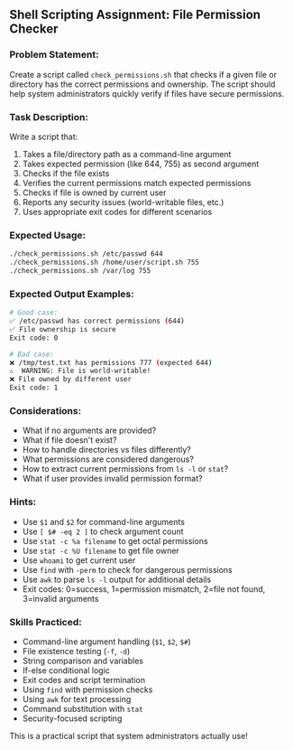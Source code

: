 ## Shell Scripting Assignment: File Permission Checker

### Problem Statement:
Create a script called `check_permissions.sh` that checks if a given file or directory has the correct permissions and ownership. The script should help system administrators quickly verify if files have secure permissions.

### Task Description:
Write a script that:
1. Takes a file/directory path as a command-line argument
2. Takes expected permission (like 644, 755) as second argument
3. Checks if the file exists
4. Verifies the current permissions match expected permissions
5. Checks if file is owned by current user
6. Reports any security issues (world-writable files, etc.)
7. Uses appropriate exit codes for different scenarios

### Expected Usage:
```bash
./check_permissions.sh /etc/passwd 644
./check_permissions.sh /home/user/script.sh 755
./check_permissions.sh /var/log 755
```

### Expected Output Examples:
```bash
# Good case:
✅ /etc/passwd has correct permissions (644)
✅ File ownership is secure
Exit code: 0

# Bad case:
❌ /tmp/test.txt has permissions 777 (expected 644)
⚠️  WARNING: File is world-writable!
❌ File owned by different user
Exit code: 1
```

### Considerations:
- What if no arguments are provided?
- What if file doesn't exist?
- How to handle directories vs files differently?
- What permissions are considered dangerous?
- How to extract current permissions from `ls -l` or `stat`?
- What if user provides invalid permission format?

### Hints:
- Use `$1` and `$2` for command-line arguments
- Use `[ $# -eq 2 ]` to check argument count
- Use `stat -c %a filename` to get octal permissions
- Use `stat -c %U filename` to get file owner
- Use `whoami` to get current user
- Use `find` with `-perm` to check for dangerous permissions
- Use `awk` to parse `ls -l` output for additional details
- Exit codes: 0=success, 1=permission mismatch, 2=file not found, 3=invalid arguments

### Skills Practiced:
- Command-line argument handling (`$1`, `$2`, `$#`)
- File existence testing (`-f`, `-d`)
- String comparison and variables
- If-else conditional logic
- Exit codes and script termination
- Using `find` with permission checks
- Using `awk` for text processing
- Command substitution with `stat`
- Security-focused scripting

This is a practical script that system administrators actually use!